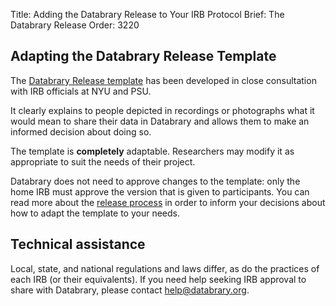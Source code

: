 Title: Adding the Databrary Release to Your IRB Protocol
Brief: The Databrary Release
Order: 3220

## Adapting the Databrary Release Template 

The [Databrary Release template](|filename|../../../../templates/release-template) has been developed in close consultation with IRB officials at NYU and PSU.

It clearly explains to people depicted in recordings or photographs what it would mean to share their data in Databrary and allows them to make an informed decision about doing so.

The template is **completely** adaptable.
Researchers may modify it as appropriate to suit the needs of their project.

Databrary does not need to approve changes to the template: only the home IRB must approve the version that is given to participants.
You can read more about the [release process](|filename|asking.md) in order to inform your decisions about how to adapt the template to your needs.

## Technical assistance

Local, state, and national regulations and laws differ, as do the practices of each IRB (or their equivalents).
If you need help seeking IRB approval to share with Databrary, please contact help@databrary.org.

